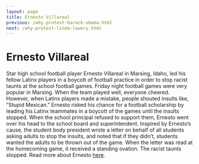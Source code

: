 ```yaml
---
layout: page
title: Ernesto Villareal
previous: /why-protest-barack-obama.html
next: /why-protest-linda-lowery.html
---
```


Ernesto Villareal
=================

Star high school football player Ernesto Villareal in Marsing, Idaho, led his fellow Latinx players in a boycott of football practice in order to stop racist taunts at the school football games. 
Friday night football games were very popular in Marsing. When the team played well, everyone cheered. However, when Latinx players made a mistake, people shouted insults like, “Stupid Mexican.” Ernesto risked his chance for a football scholarship by leading his Latinx teammates in a boycott of the games until the insults stopped. When the school principal refused to support them, Ernesto went over his head to the school board and superintendent. Inspired by Ernesto’s cause, the student body president wrote a letter on behalf of all students asking adults to stop the insults, and noted that if they didn’t, students wanted the adults to be thrown out of the game. When the letter was read at the homecoming game, it received a standing ovation. The racist taunts stopped. Read more about Ernesto [here](http://giraffeheroes.org/storybank-of-real-heroes?sobi2Task=sobi2Details&catid=0&sobi2Id=1085). 

